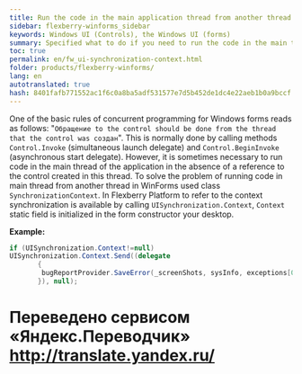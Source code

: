 ```yaml
--- 
title: Run the code in the main application thread from another thread 
sidebar: flexberry-winforms_sidebar 
keywords: Windows UI (Controls), the Windows UI (forms) 
summary: Specified what to do if you need to run the code in the main thread of the application in the absence of a reference to the control created in this thread 
toc: true 
permalink: en/fw_ui-synchronization-context.html 
folder: products/flexberry-winforms/ 
lang: en 
autotranslated: true 
hash: 8401fafb771552ac1f6c0a8ba5adf531577e7d5b452de1dc4e22aeb1b0a9bccf 
--- 
```


One of the basic rules of concurrent programming for Windows forms reads as follows: "`Обращение to the control should be done from the thread that the control was создан`". This is normally done by calling methods `Control.Invoke` (simultaneous launch delegate) and `Control.BeginInvoke` (asynchronous start delegate). 
However, it is sometimes necessary to run code in the main thread of the application in the absence of a reference to the control created in this thread. To solve the problem of running code in main thread from another thread in WinForms used class `SynchronizationContext`. In Flexberry Platform to refer to the context synchronization is available by calling `UISynchronization.Context`, `Context` static field is initialized in the form constructor your desktop. 

__Example:__ 

```csharp
if (UISynchronization.Context!=null)
UISynchronization.Context.Send((delegate
       {
       	bugReportProvider.SaveError(_screenShots, sysInfo, exceptions[0] as Exception);
       }), null);
``` 





 # Переведено сервисом «Яндекс.Переводчик» http://translate.yandex.ru/